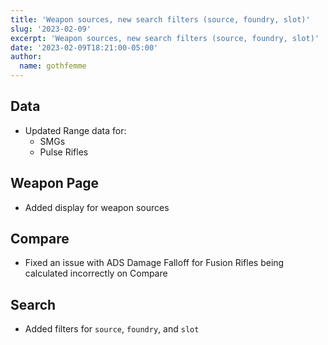 ```yaml
---
title: 'Weapon sources, new search filters (source, foundry, slot)'
slug: '2023-02-09'
excerpt: 'Weapon sources, new search filters (source, foundry, slot)'
date: '2023-02-09T18:21:00-05:00'
author:
  name: gothfemme
---
```


## Data

- Updated Range data for:
  - SMGs
  - Pulse Rifles

## Weapon Page

- Added display for weapon sources

## Compare

- Fixed an issue with ADS Damage Falloff for Fusion Rifles being calculated incorrectly on Compare
  
## Search

- Added filters for `source`, `foundry`, and `slot`

